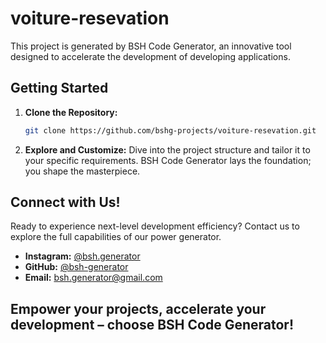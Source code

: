 # voiture-resevation

This project is generated by BSH Code Generator, an innovative tool designed to accelerate the development of developing applications.


## Getting Started

1. **Clone the Repository:**
   ```bash
   git clone https://github.com/bshg-projects/voiture-resevation.git
   ```

2. **Explore and Customize:**
   Dive into the project structure and tailor it to your specific requirements. BSH Code Generator lays the foundation;
   you shape the masterpiece.

## Connect with Us!

Ready to experience next-level development efficiency? Contact us to explore the full capabilities of our power
generator.

- **Instagram:** [@bsh.generator](https://www.instagram.com/bsh.generator/)
- **GitHub:** [@bsh-generator](https://github.com/bsh-generator/)
- **Email:** [bsh.generator@gmail.com](mailto:bsh.generator@gmail.com)

Empower your projects, accelerate your development – choose BSH Code Generator!
---